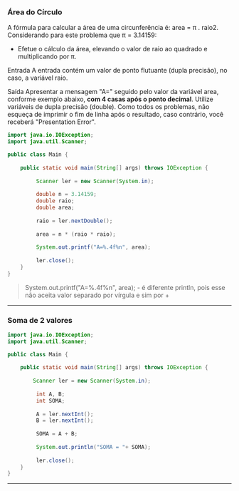 ### Área do Círculo

A fórmula para calcular a área de uma circunferência é: area = π . raio2. Considerando para este problema que π = 3.14159:

- Efetue o cálculo da área, elevando o valor de raio ao quadrado e multiplicando por π.

Entrada
A entrada contém um valor de ponto flutuante (dupla precisão), no caso, a variável raio.

Saída
Apresentar a mensagem "A=" seguido pelo valor da variável area, conforme exemplo abaixo, **com 4 casas após o ponto decimal**. Utilize variáveis de dupla precisão (double). Como todos os problemas, não esqueça de imprimir o fim de linha após o resultado, caso contrário, você receberá "Presentation Error".


```java
import java.io.IOException;
import java.util.Scanner;

public class Main {
 
    public static void main(String[] args) throws IOException {
         
         Scanner ler = new Scanner(System.in);
         
         double n = 3.14159;
         double raio;
         double area;
         
         raio = ler.nextDouble();
         
         area = n * (raio * raio);
         
         System.out.printf("A=%.4f%n", area);
         
         ler.close();
    }
}
```

> System.out.printf("A=%.4f%n", area);  -  é diferente println, pois esse não aceita valor separado por vírgula e sim por +

---

### Soma de 2 valores

```java
import java.io.IOException;
import java.util.Scanner;

public class Main {
 
    public static void main(String[] args) throws IOException {
 
        Scanner ler = new Scanner(System.in);
         
         int A, B;
         int SOMA;
         
         A = ler.nextInt();
         B = ler.nextInt();
         
         SOMA = A + B;
         
         System.out.println("SOMA = "+ SOMA);
         
         ler.close();
    }
}
```

---


